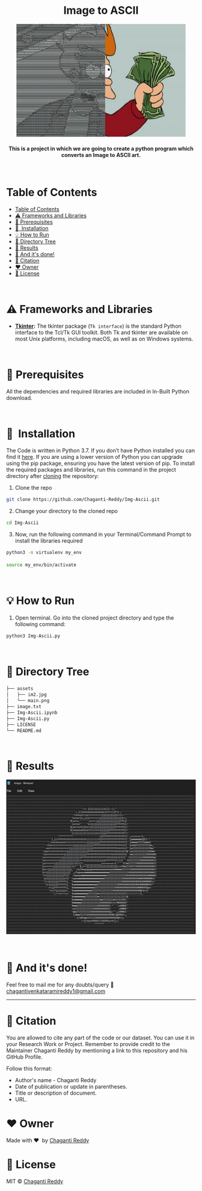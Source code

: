<h1 align="center">Image to ASCII</h1>

<div align= "center"><img src="assets/main.png" width="450" height="300" alt="Image to ASCII"/> 

<br/>

  <h4>This is a project in which we are going to create a python program which converts an Image to ASCII art.</h4>
</div>

<br/>

# Table of Contents 

- [Table of Contents](#table-of-contents)
- [:warning: Frameworks and Libraries](#warning-frameworks-and-libraries)
- [:key: Prerequisites](#key-prerequisites)
- [🚀&nbsp; Installation](#-installation)
- [:bulb: How to Run](#bulb-how-to-run)
- [📂 Directory Tree](#-directory-tree)
- [:key: Results](#key-results)
- [:clap: And it's done!](#clap-and-its-done)
- [:raising_hand: Citation](#raising_hand-citation)
- [:heart: Owner](#heart-owner)
- [:eyes: License](#eyes-license)

<br/>

# :warning: Frameworks and Libraries

- **[Tkinter](https://docs.python.org/3/library/tkinter.html):** The tkinter package (`Tk interface`) is the standard Python interface to the Tcl/Tk GUI toolkit. Both Tk and tkinter are available on most Unix platforms, including macOS, as well as on Windows systems.

<br/>

# :key: Prerequisites

All the dependencies and required libraries are included in In-Built Python download.

<br/>

# 🚀&nbsp; Installation

The Code is written in Python 3.7. If you don&rsquo;t have Python installed you can find it [here](https://www.python.org/downloads/). If you are using a lower version of Python you can upgrade using the pip package, ensuring you have the latest version of pip. To install the required packages and libraries, run this command in the project directory after [cloning](https://www.howtogeek.com/451360/how-to-clone-a-github-repository/) the repository:

1. Clone the repo

```bash
git clone https://github.com/Chaganti-Reddy/Img-Ascii.git
```

2. Change your directory to the cloned repo

```bash
cd Img-Ascii
```

3. Now, run the following command in your Terminal/Command Prompt to install the libraries required

```bash
python3 -m virtualenv my_env

source my_env/bin/activate

```

<br/>

# :bulb: How to Run

1. Open terminal. Go into the cloned project directory and type the following command:

```bash
python3 Img-Ascii.py
```

<br/>

# 📂 Directory Tree

```
├── assets
│   ├── im2.jpg
│   └── main.png
├── image.txt
├── Img-Ascii.ipynb
├── Img-Ascii.py
├── LICENSE
└── README.md
```

<br/>

# :key: Results

<p align="center">
  <img src="./assets/py.jpg" />
</p>

<br/>

# :clap: And it's done!

Feel free to mail me for any doubts/query
:email: chagantivenkataramireddy1@gmail.com

---

# :raising_hand: Citation

You are allowed to cite any part of the code or our dataset. You can use it in your Research Work or Project. Remember to provide credit to the Maintainer Chaganti Reddy by mentioning a link to this repository and his GitHub Profile.

Follow this format:

- Author's name - Chaganti Reddy
- Date of publication or update in parentheses.
- Title or description of document.
- URL.

# :heart: Owner

Made with :heart:&nbsp; by [Chaganti Reddy](https://github.com/Chaganti-Reddy/)

# :eyes: License

MIT © [Chaganti Reddy](https://github.com/Chaganti-Reddy/Img-Ascii/blob/main/LICENSE)
